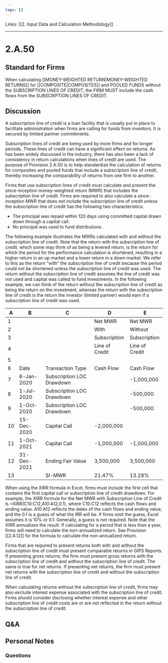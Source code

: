 ```yaml
---
tags: []
---
```

Links: [[2. Input Data and Calculation Methodology]]
___
# 2.A.50
## Standard for Firms
When calculating [[MONEY-WEIGHTED RETURN|MONEY-WEIGHTED RETURNS]] for [[COMPOSITE|COMPOSITES]] and POOLED FUNDS without the SUBSCRIPTION LINES OF CREDIT, the FIRM MUST include the cash flows from the SUBSCRIPTION LINES OF CREDIT.
## Discussion
A subscription line of credit is a loan facility that is usually put in place to facilitate administration when firms are calling for funds from investors. It is secured by limited partner commitments.

Subscription lines of credit are being used by more firms and for longer periods. These lines of credit can have a significant effect on returns. As has been widely discussed in the industry, there has also been a lack of consistency in return calculations when lines of credit are used. The purpose of Provision 2.A.50 is to help standardize the calculation of returns for composites and pooled funds that include a subscription line of credit, thereby increasing the comparability of returns from one firm to another.

Firms that use subscription lines of credit must calculate and present the since-inception money-weighted return (MWR) that includes the subscription line of credit. Firms are required to also calculate a since-inception MWR that does not include the subscription line of credit unless the subscription line of credit has the following two characteristics:
- The principal was repaid within 120 days using committed capital drawn down through a capital call.
- No principal was used to fund distributions.

The following example illustrates the MWRs calculated with and without the subscription line of credit. Note that the return with the subscription line of credit, which some may think of as being a levered return, is the return for which the period for the performance calculation is shortened, resulting in a higher return in an up market and a lower return in a down market. We refer to this as the return “with” the subscription line of credit because the period could not be shortened unless the subscription line of credit was used. The return without the subscription line of credit assumes the line of credit was not used and capital was called to fund investments. In the following example, we can think of the return without the subscription line of credit as being the return on the investment, whereas the return with the subscription line of credit is the return the investor (limited partner) would earn if a subscription line of credit was used.

| A   | B           | C                         | D              | E              |
| --- | ----------- | ------------------------- | -------------- | -------------- |
| 1   |             |                           | Net MWR        | Net MWR        |
| 2   |             |                           | With           | Without        |
| 3   |             |                           | Subscription   | Subscription   |
| 4   |             |                           | Line of Credit | Line of Credit |
| 5   |             |                           |                |                |
| 6   | Date        | Transaction Type          | Cash Flow      | Cash Flow      |
| 7   | 6-Jan-2020  | Subscription LOC Drawdown |                | -1,000,000     |
| 8   | 1-Jul-2020  | Subscription LOC Drawdown |                | -500,000       |
| 9   | 1-Oct-2020  | Subscription LOC Drawdown |                | -500,000       |
| 10  | 15-Dec-2020 | Capital Call              | -2,000,000     |                |
| 11  | 1-Oct-2021  | Capital Call              | -1,000,000     | -1,000,000     |
| 12  | 31-Dec-2021 | Ending Fair Value         | 3,500,000      | 3,500,000      |
| 13  |             | SI-MWR                    | 21.47%         | 13.28%         |

When using the XIRR formula in Excel, firms must include the first cell that contains the first capital call or subscription line of credit drawdown. For example, the XIRR formula for the Net MWR with Subscription Line of Credit is =XIRR(C10:C12,A10:A12,0.1), where C10:C12 reflects the cash flows and ending value. A10:A12 reflects the dates of the cash flows and ending value, and the 0.1 is a guess of what the IRR will be. If firms omit the guess, Excel assumes it is 10% or 0.1. Generally, a guess is not required. Note that the XIRR annualizes the result. If calculating for a period that is less than a year, firms will need to calculate the non-annualized return. See Provision [[2.A.12]] for the formula to calculate the non-annualized return.

Firms that are required to present returns both with and without the subscription line of credit must present comparable returns in GIPS Reports. If presenting gross returns, the firm must present gross returns with the subscription line of credit and without the subscription line of credit. The same is true for net returns. If presenting net returns, the firm must present net returns with the subscription line of credit and without the subscription line of credit.

When calculating returns without the subscription line of credit, firms may also exclude interest expense associated with the subscription line of credit. Firms should consider disclosing whether interest expense and other subscription line of credit costs are or are not reflected in the return without the subscription line of credit.
## Q&A

## Personal Notes

### Questions